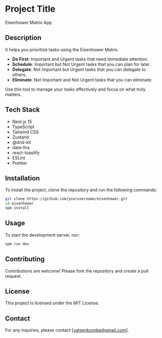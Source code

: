 # Project Title

Eisenhower Matrix App

## Description

It helps you prioritize tasks using the Eisenhower Matrix.

- **Do First**: Important and Urgent tasks that need immediate attention.
- **Schedule**: Important but Not Urgent tasks that you can plan for later.
- **Delegate**: Not Important but Urgent tasks that you can delegate to others.
- **Eliminate**: Not Important and Not Urgent tasks that you can eliminate.

Use this tool to manage your tasks effectively and focus on what truly matters.

## Tech Stack

- Next.js 15
- TypeScript
- Tailwind CSS
- Zustand
- @dnd-kit
- date-fns
- react-toastify
- ESLint
- Prettier

## Installation

To install the project, clone the repository and run the following commands:

```bash
git clone https://github.com/yourusername/eisenhower.git
cd eisenhower
npm install
```

## Usage

To start the development server, run:

```bash
npm run dev
```

## Contributing

Contributions are welcome! Please fork the repository and create a pull request.

## License

This project is licensed under the MIT License.

## Contact

For any inquiries, please contact [yatsenkomike@gmail.com].
